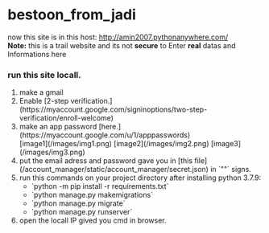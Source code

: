 # bestoon_from_jadi
now this site is in this host: http://amin2007.pythonanywhere.com/<br>
**Note:** this is a trail website and its not **secure** to Enter **real** datas and Informations here
<h3>run this site locall.</h3>
<ol>
  <li>make a gmail</li>
  <li>Enable [2-step verification.](https://myaccount.google.com/signinoptions/two-step-verification/enroll-welcome)</li>
  <li>make an app password [here.](https://myaccount.google.com/u/1/apppasswords)</li>
  [image1](/images/img1.png)
  [image2](/images/img2.png)
  [image3](/images/img3.png)
  <li>put the email adress and password gave you in [this file](/account_manager/static/account_manager/secret.json) in `""` signs.</li>
  <li>run this commands on your project directory after installing python 3.7.9:
  <ul><li>`python -m pip install -r requirements.txt`</li>
    <li>`python manage.py makemigrations`</li>
    <li>`python manage.py migrate`</li>
    <li>`python manage.py runserver`</li>
  </ul></li>
  <li>open the locall IP gived you cmd in browser.</li>
</ol>
